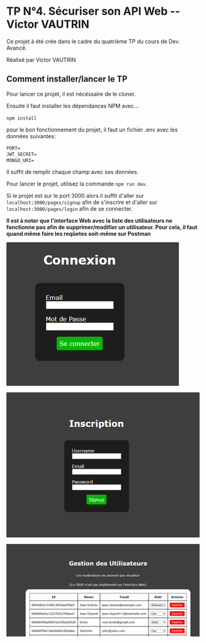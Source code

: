 # TP N°4. Sécuriser son API Web -- Victor VAUTRIN

Ce projet à été crée dans le cadre du quatrième TP du cours de Dev. Avancé.

Réalisé par Victor VAUTRIN

## Comment installer/lancer le TP

Pour lancer ce projet, il est nécéssaire de le cloner.

Ensuite il faut installer les dépendances NPM avec...

`npm install`


pour le bon fonctionnement du projet, il faut un fichier .env avec les données suivantes:

```
PORT=
JWT_SECRET=
MONGO_URI=
```

Il suffit de remplir chaque champ avec ses données.

Pour lancer le projet, utilisez la commande `npm run dev`.

Si le projet est sur le port 3000 alors il suffit d'aller sur `localhost:3000/pages/signup` afin de s'inscrire et d'aller sur `localhost:3000/pages/login` afin de se connecter.

**Il est à noter que l'interface Web avec la liste des utilisateurs ne fonctionne pas afin de supprimer/modifier un utilisateur. Pour cela, il faut quand même faire les reqûetes soit-même sur Postman**

![alt text](image.png)

![alt text](image-1.png)

![alt text](image-2.png)
